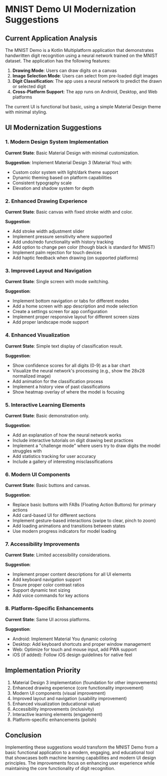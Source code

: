 # MNIST Demo UI Modernization Suggestions

## Current Application Analysis

The MNIST Demo is a Kotlin Multiplatform application that demonstrates handwritten digit recognition using a neural network trained on the MNIST dataset. The application has the following features:

1. **Drawing Mode**: Users can draw digits on a canvas
2. **Image Selection Mode**: Users can select from pre-loaded digit images
3. **Digit Classification**: The app uses a neural network to predict the drawn or selected digit
4. **Cross-Platform Support**: The app runs on Android, Desktop, and Web platforms

The current UI is functional but basic, using a simple Material Design theme with minimal styling.

## UI Modernization Suggestions

### 1. Modern Design System Implementation

**Current State**: Basic Material Design with minimal customization.

**Suggestion**: Implement Material Design 3 (Material You) with:
- Custom color system with light/dark theme support
- Dynamic theming based on platform capabilities
- Consistent typography scale
- Elevation and shadow system for depth

### 2. Enhanced Drawing Experience

**Current State**: Basic canvas with fixed stroke width and color.

**Suggestion**:
- Add stroke width adjustment slider
- Implement pressure sensitivity where supported
- Add undo/redo functionality with history tracking
- Add option to change pen color (though black is standard for MNIST)
- Implement palm rejection for touch devices
- Add haptic feedback when drawing (on supported platforms)

### 3. Improved Layout and Navigation

**Current State**: Single screen with mode switching.

**Suggestion**:
- Implement bottom navigation or tabs for different modes
- Add a home screen with app description and mode selection
- Create a settings screen for app configuration
- Implement proper responsive layout for different screen sizes
- Add proper landscape mode support

### 4. Enhanced Visualization

**Current State**: Simple text display of classification result.

**Suggestion**:
- Show confidence scores for all digits (0-9) as a bar chart
- Visualize the neural network's processing (e.g., show the 28x28 normalized image)
- Add animation for the classification process
- Implement a history view of past classifications
- Show heatmap overlay of where the model is focusing

### 5. Interactive Learning Elements

**Current State**: Basic demonstration only.

**Suggestion**:
- Add an explanation of how the neural network works
- Include interactive tutorials on digit drawing best practices
- Implement a "challenge mode" where users try to draw digits the model struggles with
- Add statistics tracking for user accuracy
- Include a gallery of interesting misclassifications

### 6. Modern UI Components

**Current State**: Basic buttons and canvas.

**Suggestion**:
- Replace basic buttons with FABs (Floating Action Buttons) for primary actions
- Add card-based UI for different sections
- Implement gesture-based interactions (swipe to clear, pinch to zoom)
- Add loading animations and transitions between states
- Use modern progress indicators for model loading

### 7. Accessibility Improvements

**Current State**: Limited accessibility considerations.

**Suggestion**:
- Implement proper content descriptions for all UI elements
- Add keyboard navigation support
- Ensure proper color contrast ratios
- Support dynamic text sizing
- Add voice commands for key actions

### 8. Platform-Specific Enhancements

**Current State**: Same UI across platforms.

**Suggestion**:
- Android: Implement Material You dynamic coloring
- Desktop: Add keyboard shortcuts and proper window management
- Web: Optimize for touch and mouse input, add PWA support
- iOS (if added): Follow iOS design guidelines for native feel

## Implementation Priority

1. Material Design 3 implementation (foundation for other improvements)
2. Enhanced drawing experience (core functionality improvement)
3. Modern UI components (visual improvement)
4. Improved layout and navigation (usability improvement)
5. Enhanced visualization (educational value)
6. Accessibility improvements (inclusivity)
7. Interactive learning elements (engagement)
8. Platform-specific enhancements (polish)

## Conclusion

Implementing these suggestions would transform the MNIST Demo from a basic functional application to a modern, engaging, and educational tool that showcases both machine learning capabilities and modern UI design principles. The improvements focus on enhancing user experience while maintaining the core functionality of digit recognition.